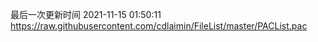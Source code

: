 最后一次更新时间 2021-11-15 01:50:11
https://raw.githubusercontent.com/cdlaimin/FileList/master/PACList.pac

